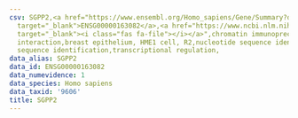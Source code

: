 ```yaml
---
csv: SGPP2,<a href="https://www.ensembl.org/Homo_sapiens/Gene/Summary?db=core;g=ENSG00000163082"
  target="_blank">ENSG00000163082</a>,<a href="https://www.ncbi.nlm.nih.gov/pubmed/22863008"
  target="_blank"><i class="fas fa-file"></i></a>",chromatin immunoprecipitation assay,direct
  interaction,breast epithelium, HME1 cell, R2,nucleotide sequence identification,nucleotide
  sequence identification,transcriptional regulation,
data_alias: SGPP2
data_id: ENSG00000163082
data_numevidence: 1
data_species: Homo sapiens
data_taxid: '9606'
title: SGPP2
---
```

